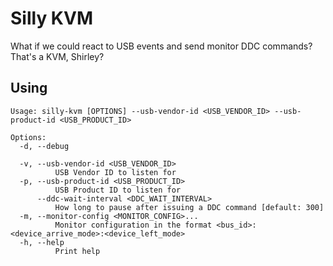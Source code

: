 # Silly KVM

What if we could react to USB events and send monitor DDC commands? That's a KVM, Shirley?

## Using

```shell
Usage: silly-kvm [OPTIONS] --usb-vendor-id <USB_VENDOR_ID> --usb-product-id <USB_PRODUCT_ID>

Options:
  -d, --debug

  -v, --usb-vendor-id <USB_VENDOR_ID>
          USB Vendor ID to listen for
  -p, --usb-product-id <USB_PRODUCT_ID>
          USB Product ID to listen for
      --ddc-wait-interval <DDC_WAIT_INTERVAL>
          How long to pause after issuing a DDC command [default: 300]
  -m, --monitor-config <MONITOR_CONFIG>...
          Monitor configuration in the format <bus_id>:<device_arrive_mode>:<device_left_mode>
  -h, --help
          Print help
```
